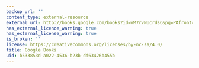 ```yaml
---
backup_url: ''
content_type: external-resource
external_url: http://books.google.com/books?id=WM7rvNUcrdsC&pg=PAfrontcover
has_external_licence_warning: true
has_external_license_warning: true
is_broken: ''
license: https://creativecommons.org/licenses/by-nc-sa/4.0/
title: Google Books
uid: b533853d-a022-4536-b23b-dd63426b455b
---
```

